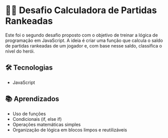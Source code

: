 <h1>🧙‍♂ Desafio Calculadora de Partidas Rankeadas</h1>
<p>Este foi o segundo desafio proposto com o objetivo de treinar a lógica de programação em JavaScript. A ideia é criar uma função que calcula o saldo de partidas rankeadas de um jogador e, com base nesse saldo, classifica o nível do herói.
</p>

<h2>🛠️ Tecnologias</h2>
<ul>
  <li>JavaScript</li>
</ul>

<h2>📚 Aprendizados</h2>
<ul>
  <li>Uso de funções</li>
  <li>Condicionais (if, else if)</li>
  <li>Operações matemáticas simples</li>
  <li>Organização de lógica em blocos limpos e reutilizáveis</li>
</ul>
